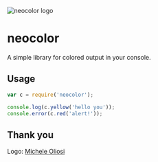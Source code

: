![neocolor logo](http://i.imgur.com/vl37d1s.png)

# neocolor

A simple library for colored output in your console.

## Usage

```js
var c = require('neocolor');

console.log(c.yellow('hello you'));
console.error(c.red('alert!'));
```

## Thank you

Logo: [Michele Oliosi](http://michaloe.deviantart.com/)
